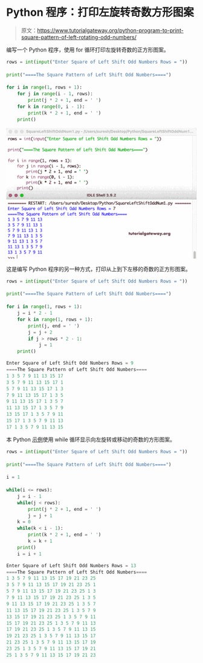 # Python 程序：打印左旋转奇数方形图案

> 原文：<https://www.tutorialgateway.org/python-program-to-print-square-pattern-of-left-rotating-odd-numbers/>

编写一个 Python 程序，使用 for 循环打印左旋转奇数的正方形图案。

```py
rows = int(input("Enter Square of Left Shift Odd Numbers Rows = "))

print("====The Square Pattern of Left Shift Odd Numbers====")

for i in range(1, rows + 1):
    for j in range(i - 1, rows):
        print(j * 2 + 1, end = ' ')
    for k in range(0, i - 1):
        print(k * 2 + 1, end = ' ')
    print()
```

![Python Program to Print Square Pattern of Left Rotating Odd Numbers](img/104dfb9191009df870d4ddeadbfc6390.png)

这是编写 Python 程序的另一种方式，打印从上到下左移的奇数的正方形图案。

```py
rows = int(input("Enter Square of Left Shift Odd Numbers Rows = "))

print("====The Square Pattern of Left Shift Odd Numbers====")

for i in range(1, rows + 1):
    j = i * 2 - 1
    for k in range(1, rows + 1):
        print(j, end = ' ')
        j = j + 2
        if j > rows * 2 - 1:
            j = 1
    print()
```

```py
Enter Square of Left Shift Odd Numbers Rows = 9
====The Square Pattern of Left Shift Odd Numbers====
1 3 5 7 9 11 13 15 17 
3 5 7 9 11 13 15 17 1 
5 7 9 11 13 15 17 1 3 
7 9 11 13 15 17 1 3 5 
9 11 13 15 17 1 3 5 7 
11 13 15 17 1 3 5 7 9 
13 15 17 1 3 5 7 9 11 
15 17 1 3 5 7 9 11 13 
17 1 3 5 7 9 11 13 15 
```

本 Python [示例](https://www.tutorialgateway.org/python-programming-examples/)使用 while 循环显示向左旋转或移动的奇数的方形图案。

```py
rows = int(input("Enter Square of Left Shift Odd Numbers Rows = "))

print("====The Square Pattern of Left Shift Odd Numbers====")

i = 1

while(i <= rows):
    j = i - 1
    while(j < rows):
        print(j * 2 + 1, end = ' ')
        j = j + 1
    k = 0
    while(k < i - 1):
        print(k * 2 + 1, end = ' ')
        k = k + 1
    print()
    i = i + 1
```

```py
Enter Square of Left Shift Odd Numbers Rows = 13
====The Square Pattern of Left Shift Odd Numbers====
1 3 5 7 9 11 13 15 17 19 21 23 25 
3 5 7 9 11 13 15 17 19 21 23 25 1 
5 7 9 11 13 15 17 19 21 23 25 1 3 
7 9 11 13 15 17 19 21 23 25 1 3 5 
9 11 13 15 17 19 21 23 25 1 3 5 7 
11 13 15 17 19 21 23 25 1 3 5 7 9 
13 15 17 19 21 23 25 1 3 5 7 9 11 
15 17 19 21 23 25 1 3 5 7 9 11 13 
17 19 21 23 25 1 3 5 7 9 11 13 15 
19 21 23 25 1 3 5 7 9 11 13 15 17 
21 23 25 1 3 5 7 9 11 13 15 17 19 
23 25 1 3 5 7 9 11 13 15 17 19 21 
25 1 3 5 7 9 11 13 15 17 19 21 23 
```